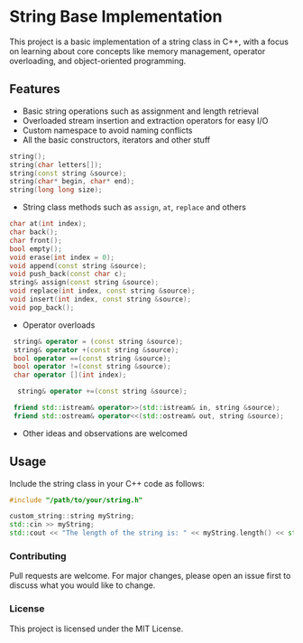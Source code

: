 # String Base Implementation

This project is a basic implementation of a string class in C++, with a focus on learning about core concepts like memory management, operator overloading, and object-oriented programming.

## Features

- Basic string operations such as assignment and length retrieval
- Overloaded stream insertion and extraction operators for easy I/O
- Custom namespace to avoid naming conflicts
- All the basic constructors, iterators and other stuff
 ```cpp
 string();
 string(char letters[]);
 string(const string &source);
 string(char* begin, char* end);
 string(long long size);
   ```
- String class methods such as ```assign```, ```at```, ```replace``` and others
 ```cpp
 char at(int index);
 char back();
 char front();
 bool empty();
 void erase(int index = 0);
 void append(const string &source);
 void push_back(const char c);
 string& assign(const string &source);
 void replace(int index, const string &source);
 void insert(int index, const string &source);
 void pop_back();
 ```

- Operator overloads
```cpp
 string& operator = (const string &source);
 string& operator +(const string &source);
 bool operator ==(const string &source);
 bool operator !=(const string &source);
 char operator [](int index);

  string& operator +=(const string &source);

 friend std::istream& operator>>(std::istream& in, string &source);
 friend std::ostream& operator<<(std::ostream& out, string &source);
```
- Other ideas and observations are welcomed

## Usage

Include the string class in your C++ code as follows:

```cpp
#include "/path/to/your/string.h"

custom_string::string myString;
std::cin >> myString;
std::cout << "The length of the string is: " << myString.length() << std::endl;
```

<h3>Contributing</h3>
Pull requests are welcome. For major changes, please open an issue first to discuss what you would like to change.


<h3>License</h3>
This project is licensed under the MIT License.
